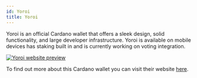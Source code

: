 ```yaml
---
id: Yoroi
title: Yoroi
---
```


Yoroi is an official Cardano wallet that offers a sleek design, solid functionality, and large developer infrastructure. Yoroi is available on mobile devices has staking built in and is currently working on voting integration.

[<img alt="Yoroi website preview" src="/img/Yoroi.png" />](https://yoroi-wallet.com/#/)

To find out more about this Cardano wallet you can visit their website [here](https://yoroi-wallet.com/#/).
